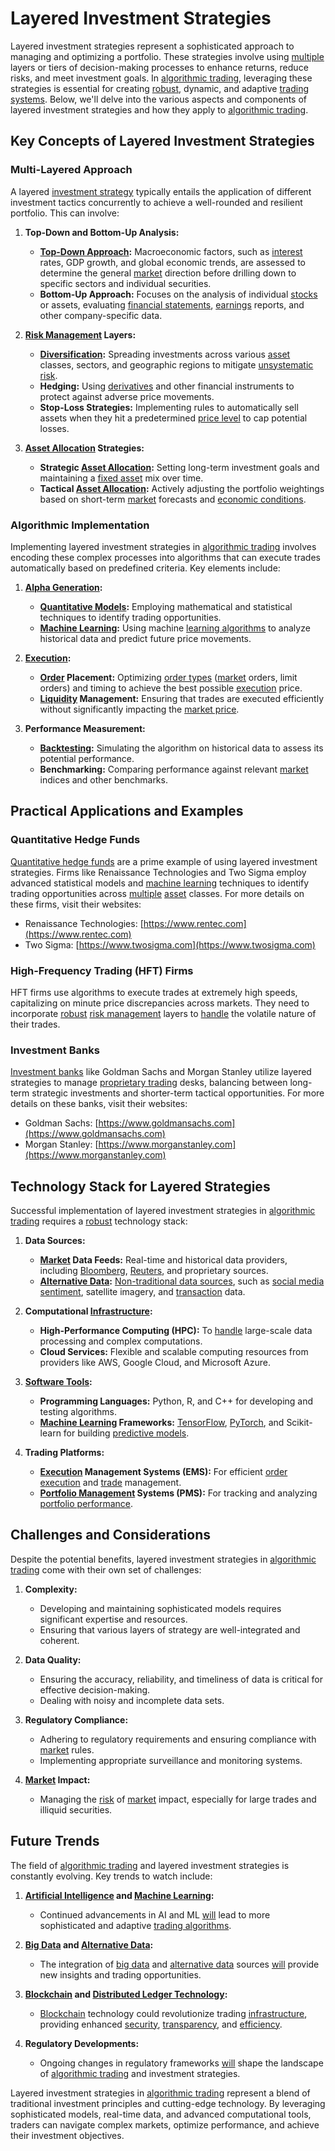 # Layered Investment Strategies

Layered investment strategies represent a sophisticated approach to managing and optimizing a portfolio. These strategies involve using [multiple](../m/multiple.md) layers or tiers of decision-making processes to enhance returns, reduce risks, and meet investment goals. In [algorithmic trading](../a/algorithmic_trading.md), leveraging these strategies is essential for creating [robust](../r/robust.md), dynamic, and adaptive [trading systems](../t/trading_systems.md). Below, we'll delve into the various aspects and components of layered investment strategies and how they apply to [algorithmic trading](../a/algorithmic_trading.md).

## Key Concepts of Layered Investment Strategies

### Multi-Layered Approach

A layered [investment strategy](../i/investment_strategy.md) typically entails the application of different investment tactics concurrently to achieve a well-rounded and resilient portfolio. This can involve:

1. **Top-Down and Bottom-Up Analysis:**
   - **[Top-Down Approach](../t/top-down_approach_in_trading.md):** Macroeconomic factors, such as [interest](../i/interest.md) rates, GDP growth, and global economic trends, are assessed to determine the general [market](../m/market.md) direction before drilling down to specific sectors and individual securities.
   - **Bottom-Up Approach:** Focuses on the analysis of individual [stocks](../s/stock.md) or assets, evaluating [financial statements](../f/financial_statements.md), [earnings](../e/earnings.md) reports, and other company-specific data.

2. **[Risk Management](../r/risk_management.md) Layers:**
   - **[Diversification](../d/diversification.md):** Spreading investments across various [asset](../a/asset.md) classes, sectors, and geographic regions to mitigate [unsystematic risk](../u/unsystematic_risk.md).
   - **Hedging:** Using [derivatives](../d/derivatives.md) and other financial instruments to protect against adverse price movements.
   - **Stop-Loss Strategies:** Implementing rules to automatically sell assets when they hit a predetermined [price level](../p/price_level.md) to cap potential losses.

3. **[Asset Allocation](../a/asset_allocation.md) Strategies:**
   - **Strategic [Asset Allocation](../a/asset_allocation.md):** Setting long-term investment goals and maintaining a [fixed asset](../f/fixed_asset.md) mix over time.
   - **Tactical [Asset Allocation](../a/asset_allocation.md):** Actively adjusting the portfolio weightings based on short-term [market](../m/market.md) forecasts and [economic conditions](../e/economic_conditions.md).

### Algorithmic Implementation

Implementing layered investment strategies in [algorithmic trading](../a/algorithmic_trading.md) involves encoding these complex processes into algorithms that can execute trades automatically based on predefined criteria. Key elements include:

1. **[Alpha Generation](../a/alpha_generation.md):**
   - **[Quantitative Models](../q/quantitative_models.md):** Employing mathematical and statistical techniques to identify trading opportunities.
   - **[Machine Learning](../m/machine_learning.md):** Using machine [learning algorithms](../l/learning_algorithms_in_trading.md) to analyze historical data and predict future price movements.

2. **[Execution](../e/execution.md):**
   - **[Order](../o/order.md) Placement:** Optimizing [order types](../o/order_types_in_trading.md) ([market](../m/market.md) orders, limit orders) and timing to achieve the best possible [execution](../e/execution.md) price.
   - **[Liquidity](../l/liquidity.md) Management:** Ensuring that trades are executed efficiently without significantly impacting the [market price](../m/market_price.md).

3. **Performance Measurement:**
   - **[Backtesting](../b/backtesting.md):** Simulating the algorithm on historical data to assess its potential performance.
   - **Benchmarking:** Comparing performance against relevant [market](../m/market.md) indices and other benchmarks.

## Practical Applications and Examples

### Quantitative Hedge Funds

[Quantitative hedge funds](../q/quantitative_hedge_funds.md) are a prime example of using layered investment strategies. Firms like Renaissance Technologies and Two Sigma employ advanced statistical models and [machine learning](../m/machine_learning.md) techniques to identify trading opportunities across [multiple](../m/multiple.md) [asset](../a/asset.md) classes. For more details on these firms, visit their websites:

- Renaissance Technologies: [https://www.rentec.com](https://www.rentec.com)
- Two Sigma: [https://www.twosigma.com](https://www.twosigma.com)

### High-Frequency Trading (HFT) Firms

HFT firms use algorithms to execute trades at extremely high speeds, capitalizing on minute price discrepancies across markets. They need to incorporate [robust](../r/robust.md) [risk management](../r/risk_management.md) layers to [handle](../h/handle.md) the volatile nature of their trades.

### Investment Banks

[Investment banks](../i/investment_bank_(ib).md) like Goldman Sachs and Morgan Stanley utilize layered strategies to manage [proprietary trading](../p/proprietary_trading.md) desks, balancing between long-term strategic investments and shorter-term tactical opportunities. For more details on these banks, visit their websites:

- Goldman Sachs: [https://www.goldmansachs.com](https://www.goldmansachs.com)
- Morgan Stanley: [https://www.morganstanley.com](https://www.morganstanley.com)

## Technology Stack for Layered Strategies

Successful implementation of layered investment strategies in [algorithmic trading](../a/algorithmic_trading.md) requires a [robust](../r/robust.md) technology stack:

1. **Data Sources:**
   - **[Market](../m/market.md) Data Feeds:** Real-time and historical data providers, including [Bloomberg](../b/bloomberg.md), [Reuters](../r/reuters.md), and proprietary sources.
   - **[Alternative Data](../a/alternative_data.md):** [Non-traditional data sources](../n/non-traditional_data_sources.md), such as [social media sentiment](../s/social_media_sentiment.md), satellite imagery, and [transaction](../t/transaction.md) data.

2. **Computational [Infrastructure](../i/infrastructure.md):**
   - **High-Performance Computing (HPC):** To [handle](../h/handle.md) large-scale data processing and complex computations.
   - **Cloud Services:** Flexible and scalable computing resources from providers like AWS, Google Cloud, and Microsoft Azure.

3. **[Software Tools](../s/software_tools_for_trading.md):**
   - **Programming Languages:** Python, R, and C++ for developing and testing algorithms.
   - **[Machine Learning](../m/machine_learning.md) Frameworks:** [TensorFlow](../t/tensorflow.md), [PyTorch](../p/pytorch.md), and Scikit-learn for building [predictive models](../p/predictive_models_in_trading.md).

4. **Trading Platforms:**
   - **[Execution](../e/execution.md) Management Systems (EMS):** For efficient [order](../o/order.md) [execution](../e/execution.md) and [trade](../t/trade.md) management.
   - **[Portfolio Management](../p/portfolio_management.md) Systems (PMS):** For tracking and analyzing [portfolio performance](../p/portfolio_performance.md).

## Challenges and Considerations

Despite the potential benefits, layered investment strategies in [algorithmic trading](../a/algorithmic_trading.md) come with their own set of challenges:

1. **Complexity:**
   - Developing and maintaining sophisticated models requires significant expertise and resources.
   - Ensuring that various layers of strategy are well-integrated and coherent.

2. **Data Quality:**
   - Ensuring the accuracy, reliability, and timeliness of data is critical for effective decision-making.
   - Dealing with noisy and incomplete data sets.

3. **Regulatory Compliance:**
   - Adhering to regulatory requirements and ensuring compliance with [market](../m/market.md) rules.
   - Implementing appropriate surveillance and monitoring systems.

4. **[Market](../m/market.md) Impact:**
   - Managing the [risk](../r/risk.md) of [market](../m/market.md) impact, especially for large trades and illiquid securities.

## Future Trends

The field of [algorithmic trading](../a/algorithmic_trading.md) and layered investment strategies is constantly evolving. Key trends to watch include:

1. **[Artificial Intelligence](../a/artificial_intelligence_in_trading.md) and [Machine Learning](../m/machine_learning.md):**
   - Continued advancements in AI and ML [will](../w/will.md) lead to more sophisticated and adaptive [trading algorithms](../t/trading_algorithms.md).

2. **[Big Data](../b/big_data_in_trading.md) and [Alternative Data](../a/alternative_data.md):**
   - The integration of [big data](../b/big_data_in_trading.md) and [alternative data](../a/alternative_data.md) sources [will](../w/will.md) provide new insights and trading opportunities.

3. **[Blockchain](../b/blockchain_in_trading.md) and [Distributed Ledger Technology](../d/distributed_ledger_technology.md):**
   - [Blockchain](../b/blockchain_in_trading.md) technology could revolutionize trading [infrastructure](../i/infrastructure.md), providing enhanced [security](../s/security.md), [transparency](../t/transparency.md), and [efficiency](../e/efficiency.md).

4. **Regulatory Developments:**
   - Ongoing changes in regulatory frameworks [will](../w/will.md) shape the landscape of [algorithmic trading](../a/algorithmic_trading.md) and investment strategies.

Layered investment strategies in [algorithmic trading](../a/algorithmic_trading.md) represent a blend of traditional investment principles and cutting-edge technology. By leveraging sophisticated models, real-time data, and advanced computational tools, traders can navigate complex markets, optimize performance, and achieve their investment objectives.
